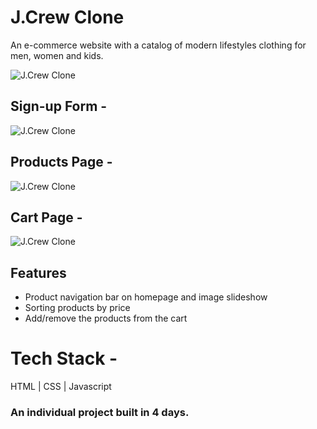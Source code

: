 # J.Crew Clone

An e-commerce website with a catalog of modern lifestyles clothing for men, women and kids.

<img src = "https://i.ibb.co/sKNFVy3/jcrew.jpg" alt="J.Crew Clone" />

## Sign-up Form -

<img src = "https://i.ibb.co/Fhgq7FF/jcrew-signup.jpg" alt="J.Crew Clone" />

## Products Page -

<img src = "https://i.ibb.co/y00LhfV/Jcrew-product.jpg" alt="J.Crew Clone" />

## Cart Page -

<img src = "https://i.ibb.co/2SG5kjp/jcrew-cart.jpg" alt="J.Crew Clone" />

## Features
- Product navigation bar on homepage and image slideshow
- Sorting products by price
- Add/remove the products from the cart

# Tech Stack -
HTML | CSS | Javascript

<h3>An individual project built in 4 days.<h3>
			
